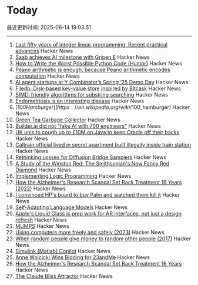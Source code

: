 # Today

最近更新时间: 2025-06-14 19:03:51

--- 
1. [Last fifty years of integer linear programming: Recent practical advances](https://inria.hal.science/hal-04776866v1) Hacker News
2. [Saab achieves AI milestone with Gripen E](https://www.saab.com/newsroom/press-releases/2025/saab-achieves-ai-milestone-with-gripen-e) Hacker News
3. [How to Write the Worst Possible Python Code (Humor)](https://effective-programmer.com/how-to-write-the-worst-possible-python-code-8c6e49816e90?sk=d06d4241ce97a51a969fbce67070f8ba) Hacker News
4. [Peano arithmetic is enough, because Peano arithmetic  encodes computation](https://math.stackexchange.com/a/5075056/6708) Hacker News
5. [AI agent startups at Y Combinator’s Spring ’25 Demo Day](https://www.businessinsider.com/y-combinator-yc-demo-day-spring-ai-agent-startups-2025-6) Hacker News
6. [Filedb: Disk-based key-value store inspired by Bitcask](https://github.com/rajivharlalka/filedb) Hacker News
7. [SIMD-friendly algorithms for substring searching](http://0x80.pl/notesen/2016-11-28-simd-strfind.html) Hacker News
8. [Endometriosis is an interesting disease](https://www.owlposting.com/p/endometriosis-is-an-incredibly-interesting) Hacker News
9. [$100 Hamburger](https://en.wikipedia.org/wiki/$100_hamburger) Hacker News
10. [Green Tea Garbage Collector](https://github.com/golang/go/issues/73581) Hacker News
11. [Builder.ai did not "fake AI with 700 engineers"](https://blog.pragmaticengineer.com/builder-ai-did-not-fake-ai/) Hacker News
12. [UK unis to cough up to £10M on Java to keep Oracle off their backs](https://www.theregister.com/2025/06/13/jisc_java_oracle/) Hacker News
13. [Caltrain official lived in secret apartment built illegally inside train station](https://sfstandard.com/2025/06/12/caltrain-employee-secret-apartment-burlingame-station-photos/) Hacker News
14. [Rethinking Losses for Diffusion Bridge Samplers](https://arxiv.org/abs/2506.10982) Hacker News
15. [A Study of the Winston Red: The Smithsonian's New Fancy Red Diamond](https://www.gia.edu/gems-gemology/spring-2025-winston-red-diamond) Hacker News
16. [Implementing Logic Programming](https://btmc.substack.com/p/implementing-logic-programming) Hacker News
17. [How the Alzheimer's Research Scandal Set Back Treatment 16 Years (2022)](https://www.discovermagazine.com/the-sciences/false-alzheimers-study-could-set-research-back-16-years) Hacker News
18. [I convinced HP's board to buy Palm and watched them kill it](https://philmckinney.substack.com/p/i-convinced-hps-board-to-buy-palm) Hacker News
19. [Self-Adapting Language Models](https://arxiv.org/abs/2506.10943) Hacker News
20. [Apple's Liquid Glass is prep work for AR interfaces, not just a design refresh](https://omc345.substack.com/p/from-skeuomorphic-to-liquid-glass) Hacker News
21. [MUMPS](https://en.wikipedia.org/wiki/MUMPS) Hacker News
22. [Using computers more freely and safely (2023)](https://akkartik.name/freewheeling/) Hacker News
23. [When random people give money to random other people (2017)](https://quomodocumque.wordpress.com/2017/06/27/when-random-people-give-money-to-random-other-people/) Hacker News
24. [Simulink (Matlab) Copilot](https://github.com/Kaamuli/Bloxi) Hacker News
25. [Anne Wojcicki Wins Bidding for 23andMe](https://www.wsj.com/tech/biotech/anne-wojcicki-wins-bidding-for-23andme-92dcfd5b) Hacker News
26. [How the Alzheimer's Research Scandal Set Back Treatment 16 Years](https://www.discovermagazine.com/the-sciences/false-alzheimers-study-could-set-research-back-16-years) Hacker News
27. [The Claude Bliss Attractor](https://www.astralcodexten.com/p/the-claude-bliss-attractor) Hacker News

